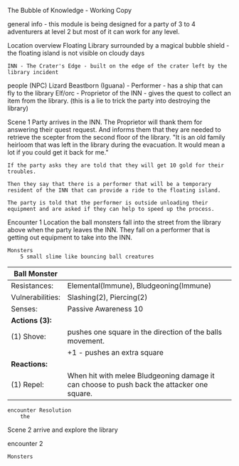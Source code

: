 The Bubble of Knowledge - Working Copy

general info - this module is being designed for a party of 3 to 4 adventurers at level 2 but most of it can work for any level.



Location overview
	Floating Library surrounded by a magical bubble shield - the floating island is not visible on cloudy days
	
	INN - The Crater's Edge - built on the edge of the crater left by the library incident

people (NPC)
	Lizard Beastborn (Iguana) - Performer - has a ship that can fly to the library
	Elf/orc - Proprietor of the INN - gives the quest to collect an item from the library. (this is a lie to trick the party into destroying the library)

Scene 1
	Party arrives in the INN. 
	The Proprietor will thank them for answering their quest request. And informs them that they are needed to retrieve the scepter from the second floor of the library.
	"It is an old family heirloom that was left in the library during the evacuation. It would mean a lot if you could get it back for me."
	
	If the party asks they are told that they will get 10 gold for their troubles.
	
	Then they say that there is a performer that will be a temporary resident of the INN that can provide a ride to the floating island.
	
	The party is told that the performer is outside unloading their equipment and are asked if they can help to speed up the process.

Encounter 1
	Location
		the ball monsters fall into the street from the library above when the party leaves the INN. They fall on a performer that is getting out equipment to take into the INN.
		
	Monsters
		5 small slime like bouncing ball creatures 
| Ball Monster |  |
| ------------- | ------------- |
| Resistances: | Elemental(Immune), Bludgeoning(Immune) |
| Vulnerabilities: | Slashing(2), Piercing(2) |
| Senses: | Passive Awareness 10 |
| **Actions (3):** ||
|   (1) Shove:| pushes one square in the direction of the balls movement. |
| | +1 - pushes an extra square |
| **Reactions:** ||
|   (1) Repel: | When hit with melee Bludgeoning damage it can choose to push back the attacker one square. |
		
	encounter Resolution
		the 
		
Scene 2
	arrive and explore the library

encounter 2 

	Monsters
	
	